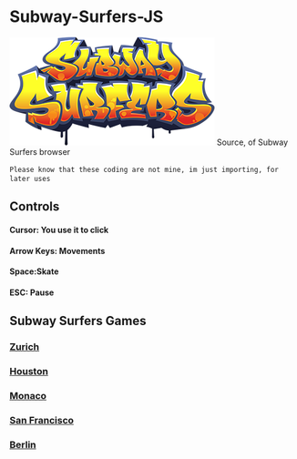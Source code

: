 # Subway-Surfers-JS
<img src="Images/Subway Surfers.png" alt="Alt text" title="Optional title">
    Source, of Subway Surfers browser

    Please know that these coding are not mine, im just importing, for later uses
  
  ## Controls
#### Cursor: You use it to click
#### Arrow Keys: Movements
#### Space:Skate
#### ESC: Pause

  ## Subway Surfers Games
### [Zurich](https://coolan127gamer.github.io/Subway-Surfers-JS/Games/Zurich)
### [Houston](https://coolan127gamer.github.io/Subway-Surfers-JS/Games/Houston/)
### [Monaco](https://coolan127gamer.github.io/Subway-Surfers-JS/Games/Monaco/)
### [San Francisco](https://coolan127gamer.github.io/Subway-Surfers-JS/Games/San%20Francisco/)
### [Berlin](https://coolan127gamer.github.io/Subway-Surfers-JS/Games/Berlin/)
